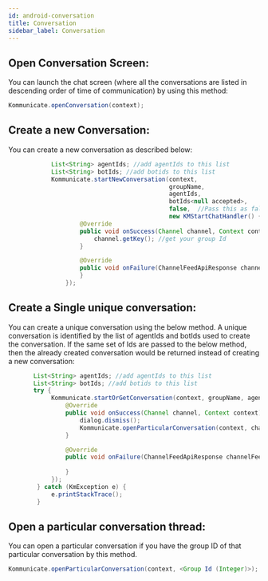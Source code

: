 ```yaml
---
id: android-conversation
title: Conversation
sidebar_label: Conversation
---
```


## Open Conversation Screen:
You can launch the chat screen (where all the conversations are listed in descending order of time of communication) by using this method:
```java
Kommunicate.openConversation(context);
```
## Create a new Conversation: 
You can create a new conversation as described below:
```java
            List<String> agentIds; //add agentIds to this list
            List<String> botIds; //add botids to this list
            Kommunicate.startNewConversation(context,
                                             groupName, 
                                             agentIds, 
                                             botIds<null accepted>,
                                             false,  //Pass this as false if you would like to start new Conversation
                                             new KMStartChatHandler() {
                    @Override
                    public void onSuccess(Channel channel, Context context) {
                        channel.getKey(); //get your group Id 
                    }

                    @Override
                    public void onFailure(ChannelFeedApiResponse channelFeedApiResponse, Context context) {
                    }
                });
```

## Create a Single unique conversation:
You can create a unique conversation using the below method. A unique conversation is identified by the list of agentIds and botIds used to create the conversation. If the same set of Ids are passed to the below method, then the already created conversation would be returned instead of creating a new conversation:

```java
       List<String> agentIds; //add agentIds to this list
       List<String> botIds; //add botids to this list
       try {
            Kommunicate.startOrGetConversation(context, groupName, agentIds, botIds, new KMStartChatHandler() {
                @Override
                public void onSuccess(Channel channel, Context context) {
                    dialog.dismiss();
                    Kommunicate.openParticularConversation(context, channel.getKey());
                }

                @Override
                public void onFailure(ChannelFeedApiResponse channelFeedApiResponse, Context context) {
                
                }
            });
        } catch (KmException e) {
            e.printStackTrace();
        }
```

## Open a particular conversation thread:
You can open a particular conversation if you have the group ID of that particular conversation by this method.
```java
Kommunicate.openParticularConversation(context, <Group Id (Integer)>);
```
